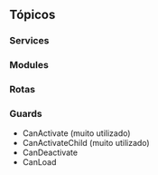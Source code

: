 ## Tópicos

### Services

### Modules

### Rotas

### Guards
- CanActivate (muito utilizado)
- CanActivateChild (muito utilizado)
- CanDeactivate
- CanLoad